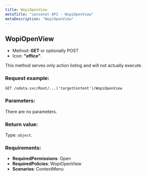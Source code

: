 ```yaml
---
title: WopiOpenView
metaTitle: "sensenet API - WopiOpenView"
metaDescription: "WopiOpenView"
---
```


## WopiOpenView
- Method: **GET** or optionally POST
- Icon: **"office"**.

This method serves only action listing and will not actually execute.

### Request example:

```
GET /odata.svc/Root/...('targetContent')/WopiOpenView
```
### Parameters:
There are no parameters.

### Return value:
Type: `object`.

### Requirements:
- **RequiredPermissions**: Open
- **RequiredPolicies**: WopiOpenView
- **Scenarios**: ContextMenu

